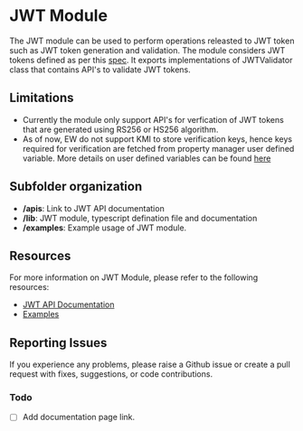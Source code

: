 # JWT Module

The JWT module can be used to perform operations releasted to JWT token such as JWT token generation and validation. The module considers JWT tokens defined as per this [spec](https://www.rfc-editor.org/rfc/rfc7519). It exports implementations of JWTValidator class that contains API's to validate JWT tokens. 

## Limitations
- Currently the module only support API's for verfication of JWT tokens that are generated using RS256 or HS256 algorithm.
- As of now, EW do not support KMI to store verification keys, hence keys required for verification are fetched from property manager user defined variable. More details on user defined variables can be found [here](https://techdocs.akamai.com/property-mgr/docs/user-defined-vars)

## Subfolder organization
* **/apis**: Link to JWT API documentation
* **/lib**: JWT module, typescript defination file and documentation 
* **/examples**: Example usage of JWT module.

## Resources
For more information on JWT Module, please refer to the following resources:
* [JWT API Documentation](https://)
* [Examples](./examples/)

## Reporting Issues
If you experience any problems, please raise a Github issue or create a pull request with fixes, suggestions, or code contributions.

### Todo
- [ ] Add documentation page link.